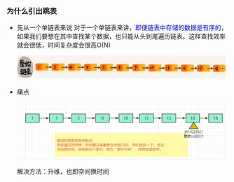### 为什么引出跳表

- 先从一个单链表来说
  对于一个单链表来讲，<font color = 'blue'>即便链表中存储的数据是有序的</font>，如果我们要想在其中查找某个数据，也只能从头到尾遍历链表。这样查找效率就会很低，时间复杂度会很高O(N)

  ![](images/55.单链表.png)

- 痛点

  ![](images/56.单链表.png)

  解决方法：升维，也即空间换时间















